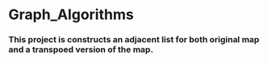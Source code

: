 # Graph_Algorithms
### This project is constructs an adjacent list for both original map and a transpoed version of the map.
